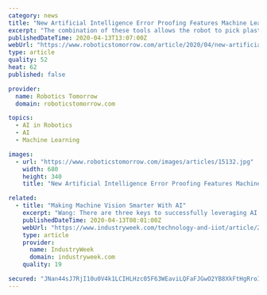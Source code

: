 ```yaml
---
category: news
title: "New Artificial Intelligence Error Proofing Features Machine Learning Technology"
excerpt: "The combination of these tools allows the robot to pick plastic applicators from a conveyor and place the ones with a lid into the filling machine, and the ones without into a reject bin. Figure 3 Found Results Since AI is a learning process, an operator may easily add images to the library. During production startup, parts that are incorrectly ..."
publishedDateTime: 2020-04-13T13:07:00Z
webUrl: "https://www.roboticstomorrow.com/article/2020/04/new-artificial-intelligence-error-proofing-features-machine-learning-technology/15132/"
type: article
quality: 52
heat: 62
published: false

provider:
  name: Robotics Tomorrow
  domain: roboticstomorrow.com

topics:
  - AI in Robotics
  - AI
  - Machine Learning

images:
  - url: "https://www.roboticstomorrow.com/images/articles/15132.jpg"
    width: 680
    height: 340
    title: "New Artificial Intelligence Error Proofing Features Machine Learning Technology"

related:
  - title: "Making Machine Vision Smarter With AI"
    excerpt: "Wang: There are three keys to successfully leveraging AI as part of a machine vision application. 1. Developing an efficient AI data acquisition and management strategy. A well curated dataset for deep learning training is the foundation for any AI project, so manufacturers need to establish a scalable, ongoing process where they can collect ..."
    publishedDateTime: 2020-04-13T08:01:00Z
    webUrl: "https://www.industryweek.com/technology-and-iiot/article/21128221/making-machine-vision-smarter-with-ai"
    type: article
    provider:
      name: IndustryWeek
      domain: industryweek.com
    quality: 19

secured: "JNan44sJ7RjI10u0V4k1LCIHLHzc05F63WEaviLQFaFJGwO2YB8XkFtHgRroIAL8ziH5R+NZi+pM42Koswa4z57NiHkUhUzpjCnJrNt4VcwEb6L5IerTbM4by/7c5Ess+hHpSKtWu42ika1bFo8Qz2dFNGRrqHDk5MssakpK30iavnEEt9TIGCjD3UbQ57xN0d9XP2HC6m4FDtkloo4mc9WimLUwg2PHPhg3Tuqr9v97ChVxpaMaNdWP+ekc0ajshAmew3DjiIMHLp1bqL7CxTlwW9N/tvP61yvwiBBeDAGKcqu3P0VZpx/7vlQglUgZ2J0T+6pEp7S6wYWXDUcCR+FEt4LDnO36s+KYVHCesZ5GfmSSY5NSUx9VlXuTidoXHV+7pDpApvR/rj1BCM+gaGsE4fwpZRAX1D6ta+HvGsJ8N5n9v7citzb0bsvsge7r+BUaRjclDX2EEpGEuIninnYeP7qKmp/dXtdi6flJWdU=;o2tYW1IhduVyDK//oGhD0Q=="
---
```


